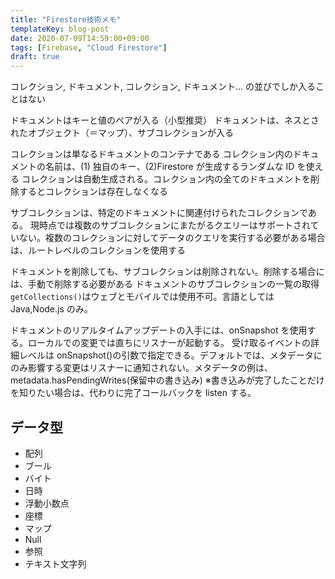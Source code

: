```yaml
---
title: "Firestore技術メモ"
templateKey: blog-post
date: 2020-07-09T14:59:00+09:00
tags: [Firebase, "Cloud Firestore"]
draft: true
---
```


コレクション, ドキュメント, コレクション, ドキュメント... の並びでしか入ることはない

ドキュメントはキーと値のペアが入る（小型推奨）
ドキュメントは、ネスとされたオブジェクト（＝マップ）、サブコレクションが入る

<!--more-->

コレクションは単なるドキュメントのコンテナである
コレクション内のドキュメントの名前は、(1) 独自のキー、(2)Firestore が生成するランダムな ID を使える
コレクションは自動生成される。コレクション内の全てのドキュメントを削除するとコレクションは存在しなくなる

サブコレクションは、特定のドキュメントに関連付けられたコレクションである。
現時点では複数のサブコレクションにまたがるクエリーはサポートされていない。複数のコレクションに対してデータのクエリを実行する必要がある場合は、ルートレベルのコレクションを使用する

ドキュメントを削除しても、サブコレクションは削除されない。削除する場合には、手動で削除する必要がある
ドキュメントのサブコレクションの一覧の取得`getCollections()`はウェブとモバイルでは使用不可。言語としては Java,Node.js のみ。

ドキュメントのリアルタイムアップデートの入手には、onSnapshot を使用する。ローカルでの変更では直ちにリスナーが起動する。
受け取るイベントの詳細レベルは onSnapshot()の引数で指定できる。デフォルトでは、メタデータにのみ影響する変更はリスナーに通知されない。メタデータの例は、metadata.hasPendingWrites(保留中の書き込み)
※書き込みが完了したことだけを知りたい場合は、代わりに完了コールバックを listen する。

## データ型

- 配列
- ブール
- バイト
- 日時
- 浮動小数点
- 座標
- マップ
- Null
- 参照
- テキスト文字列
